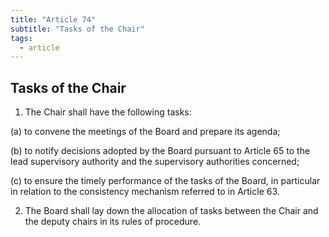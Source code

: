 ```yaml
---
title: "Article 74"
subtitle: "Tasks of the Chair"
tags:
  - article
---
```

## Tasks of the Chair

1. The Chair shall have the following tasks:

(a) to convene the meetings of the Board and prepare its agenda;

(b) to notify decisions adopted by the Board pursuant to Article 65 to the lead supervisory authority and the supervisory authorities concerned;

(c) to ensure the timely performance of the tasks of the Board, in particular in relation to the consistency mechanism referred to in Article 63.

2. The Board shall lay down the allocation of tasks between the Chair and the deputy chairs in its rules of procedure.
